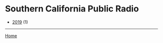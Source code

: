 # Southern California Public Radio

  * [2019](./southern-california-public-radio-2019.md/) (1)

----

[Home](../)
